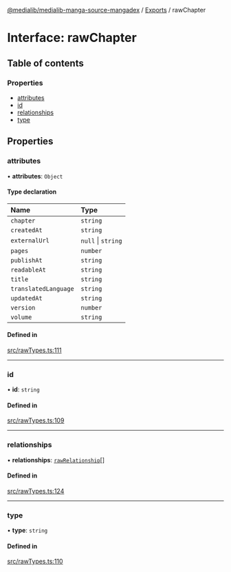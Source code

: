 [@medialib/medialib-manga-source-mangadex](../README.md) / [Exports](../modules.md) / rawChapter

# Interface: rawChapter

## Table of contents

### Properties

- [attributes](rawChapter.md#attributes)
- [id](rawChapter.md#id)
- [relationships](rawChapter.md#relationships)
- [type](rawChapter.md#type)

## Properties

### attributes

• **attributes**: `Object`

#### Type declaration

| Name | Type |
| :------ | :------ |
| `chapter` | `string` |
| `createdAt` | `string` |
| `externalUrl` | ``null`` \| `string` |
| `pages` | `number` |
| `publishAt` | `string` |
| `readableAt` | `string` |
| `title` | `string` |
| `translatedLanguage` | `string` |
| `updatedAt` | `string` |
| `version` | `number` |
| `volume` | `string` |

#### Defined in

[src/rawTypes.ts:111](https://github.com/medialib-project/medialib-manga-source-mangadex/blob/873d461/src/rawTypes.ts#L111)

___

### id

• **id**: `string`

#### Defined in

[src/rawTypes.ts:109](https://github.com/medialib-project/medialib-manga-source-mangadex/blob/873d461/src/rawTypes.ts#L109)

___

### relationships

• **relationships**: [`rawRelationship`](rawRelationship.md)[]

#### Defined in

[src/rawTypes.ts:124](https://github.com/medialib-project/medialib-manga-source-mangadex/blob/873d461/src/rawTypes.ts#L124)

___

### type

• **type**: `string`

#### Defined in

[src/rawTypes.ts:110](https://github.com/medialib-project/medialib-manga-source-mangadex/blob/873d461/src/rawTypes.ts#L110)
